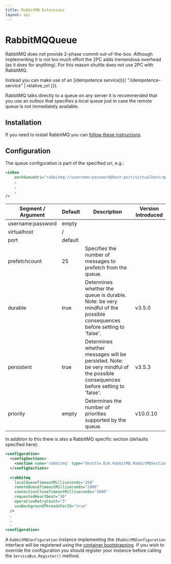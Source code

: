 ```yaml
---
title: RabbitMQ Extensions
layout: api
---
```

# RabbitMQQueue

RabbitMQ does not provide 2-phase commit out-of-the-box.  Although implementing it is not too much effort the 2PC adds tremendous overhead (as it does for anything).  For this reason shuttle does not use 2PC with RabbitMQ.

Instead you can make use of an [idempotence service]({{ "/idempotence-service" | relative_url }}).

RabbitMQ talks directly to a queue on any server it is recommended that you use an outbox that specifies a local queue just in case the remote queue is not immediately available.

## Installation

If you need to install RabbitMQ you can <a target='_blank' href='https://www.rabbitmq.com/install-windows.html'>follow these instructions</a>.

## Configuration

The queue configuration is part of the specified uri, e.g.:

``` xml
<inbox
    workQueueUri="rabbitmq://username:password@host:port/virtualhost/queue?prefetchCount=25&amp;durable=true&amp;persistent=true"
    .
    .
    .
/>
```

| Segment / Argument | Default    | Description | Version Introduced |
| --- | --- | --- | --- |
| username:password     | empty|    | |
| virtualhost         | /    |    | |
| port                 | default    |    | |
| prefetchcount             | 25        | Specifies the number of messages to prefetch from the queue. | |
| durable             | true     | Determines whether the queue is durable.  Note: be very mindful of the possible consequences before setting to 'false'. | v3.5.0 |
| persistent             | true     | Determines whether messages will be persisted.  Note: be very mindful of the possible consequences before setting to 'false'. | v3.5.3 |
| priority             | empty     | Determines the number of priorities supported by the queue. | v10.0.10 |

In addition to this there is also a RabbitMQ specific section (defaults specified here):

``` xml
<configuration>
  <configSections>
    <section name='rabbitmq' type="Shuttle.Esb.RabbitMQ.RabbitMQSection, Shuttle.Esb.RabbitMQ"/>
  </configSections>
  
  <rabbitmq
    localQueueTimeoutMilliseconds="250"
    remoteQueueTimeoutMilliseconds="2000"
    connectionCloseTimeoutMilliseconds="1000"
    requestedHeartbeat="30"
    operationRetryCount="3"
    useBackgroundThreadsForIO="true"
  />
  .
  .
  .
<configuration>
```

A `RabbitMQConfiguration` instance implementing the `IRabbitMQConfiguration` interface will be registered using the [container bootstrapping](http://shuttle.github.io/shuttle-core/overview-container/#Bootstrapping).  If you wish to override the configuration you should register your instance before calling the `ServiceBus.Register()` method.
